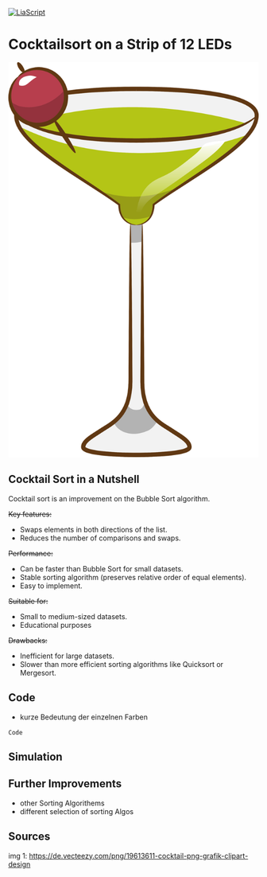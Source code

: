 <!--

author:   
version:  0.1.0
language: EN
narrator: US English Female Female

import: https://raw.githubusercontent.com/liaTemplates/AVR8js/main/README.md

-->

[![LiaScript](https://raw.githubusercontent.com/LiaScript/LiaScript/master/badges/course.svg)](https://liascript.github.io/course/?https://github.com/HansGrundig/ROB-Cocktailsort/blob/main/documentation.md)


# Cocktailsort on a Strip of 12 LEDs

![cocktail](./img/Cocktail.png "img 1")
## Cocktail Sort in a Nutshell

Cocktail sort is an improvement on the Bubble Sort algorithm.

~~Key features:~~

- Swaps elements in both directions of the list.
- Reduces the number of comparisons and swaps.

~~Performance:~~

- Can be faster than Bubble Sort for small datasets.
- Stable sorting algorithm (preserves relative order of equal elements).
- Easy to implement.

~~Suitable for:~~

- Small to medium-sized datasets.
- Educational purposes

~~Drawbacks:~~

- Inefficient for large datasets.
- Slower than more efficient sorting algorithms like Quicksort or Mergesort.


## Code 
- kurze Bedeutung der einzelnen Farben
```
Code 
```
## Simulation

## Further Improvements
- other Sorting Algorithems 
- different selection of sorting Algos

## Sources
img 1: https://de.vecteezy.com/png/19613611-cocktail-png-grafik-clipart-design



